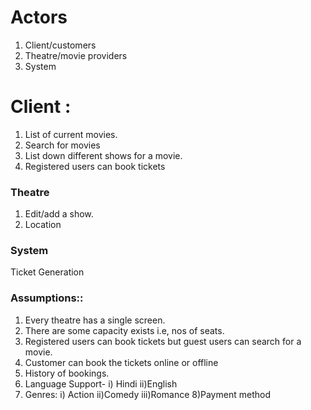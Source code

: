 # Actors
1) Client/customers
2) Theatre/movie providers
3) System

# Client :
1) List of current movies.
2) Search for movies
3) List down different shows for a movie.
4) Registered users can book tickets


### Theatre 
  1) Edit/add a show.
  2) Location

### System
Ticket Generation

### Assumptions::
1) Every theatre has a single screen.
2) There are some capacity exists i.e, nos of seats.
3) Registered users can book tickets but guest users can search for a movie.
4) Customer can book the tickets online or offline 
5) History of bookings.
6) Language Support-
   i) Hindi
   ii)English
7) Genres:
   i) Action
   ii)Comedy
   iii)Romance
8)Payment method

   
